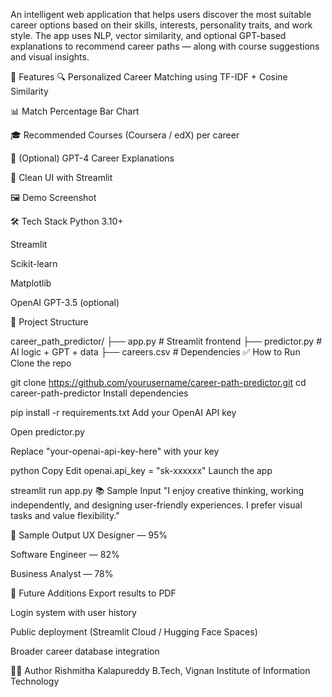 An intelligent web application that helps users discover the most suitable career options based on their skills, interests, personality traits, and work style. The app uses NLP, vector similarity, and optional GPT-based explanations to recommend career paths — along with course suggestions and visual insights.

🚀 Features
🔍 Personalized Career Matching using TF-IDF + Cosine Similarity

📊 Match Percentage Bar Chart

🎓 Recommended Courses (Coursera / edX) per career

🤖 (Optional) GPT-4 Career Explanations

🧾 Clean UI with Streamlit

🖼️ Demo Screenshot

🛠️ Tech Stack
Python 3.10+

Streamlit

Scikit-learn

Matplotlib

OpenAI GPT-3.5 (optional)

📁 Project Structure

career_path_predictor/
├── app.py                  # Streamlit frontend
├── predictor.py            # AI logic + GPT + data
├── careers.csv       # Dependencies
✅ How to Run
Clone the repo


git clone https://github.com/yourusername/career-path-predictor.git
cd career-path-predictor
Install dependencies


pip install -r requirements.txt
Add your OpenAI API key

Open predictor.py

Replace "your-openai-api-key-here" with your key

python
Copy
Edit
openai.api_key = "sk-xxxxxx"
Launch the app


streamlit run app.py
📚 Sample Input
"I enjoy creative thinking, working independently, and designing user-friendly experiences. I prefer visual tasks and value flexibility."

🔎 Sample Output
UX Designer — 95%

Software Engineer — 82%

Business Analyst — 78%

📌 Future Additions
Export results to PDF

Login system with user history

Public deployment (Streamlit Cloud / Hugging Face Spaces)

Broader career database integration

🙋‍♀️ Author
Rishmitha Kalapureddy
B.Tech, Vignan Institute of Information Technology
